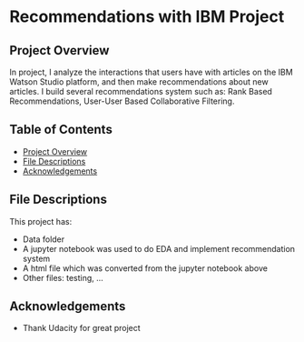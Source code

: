 # Recommendations with IBM Project

## Project Overview
In project, I analyze the interactions that users have with articles on the IBM Watson Studio platform, and then make recommendations about new articles. 
I build several recommendations system such as: Rank Based Recommendations, User-User Based Collaborative Filtering.


## Table of Contents

 * [Project Overview](#project-overview)
 * [File Descriptions](#file-descriptions)
 * [Acknowledgements](#acknowledgements)

## File Descriptions
This project has:
- Data folder
- A jupyter notebook was used to do EDA and implement recommendation system
- A html file which was converted from the jupyter notebook above
- Other files: testing, ...


## Acknowledgements
- Thank Udacity for great project 
